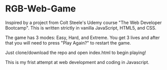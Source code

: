 # RGB-Web-Game
Inspired by a project from Colt Steele's Udemy course "The Web Developer Bootcamp". This is written strictly in vanilla JavaScript, HTML5, and CSS. 

The game has 3 modes: Easy, Hard, and Extreme.
You get 3 lives and after that you will need to press "Play Again?" to restart the game.

Just clone/download the repo and open index.html to begin playing!

This is my frist attempt at web development and coding in Javascript. 
